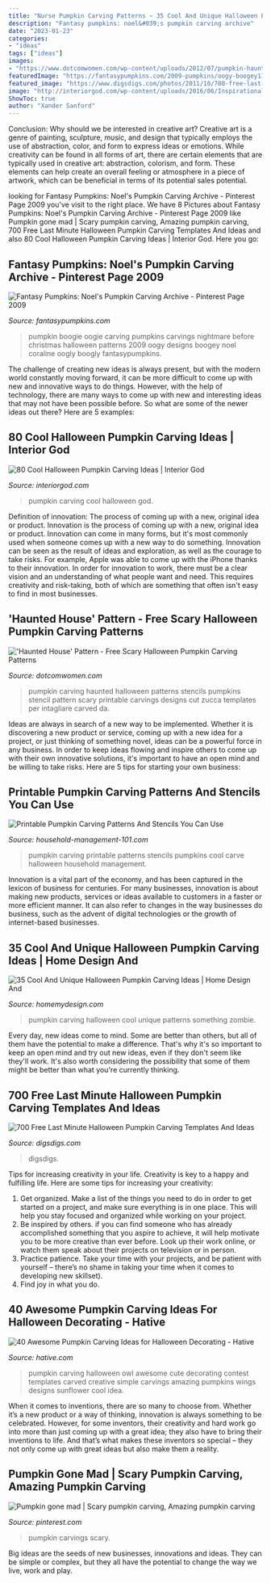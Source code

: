 ```yaml
---
title: "Nurse Pumpkin Carving Patterns ~ 35 Cool And Unique Halloween Pumpkin Carving Ideas"
description: "Fantasy pumpkins: noel&#039;s pumpkin carving archive"
date: "2023-01-23"
categories:
- "ideas"
tags: ["ideas"]
images:
- "https://www.dotcomwomen.com/wp-content/uploads/2012/07/pumpkin-haunted-house-224x300.jpg"
featuredImage: "https://fantasypumpkins.com/2009-pumpkins/oogy-boogey111.jpg"
featured_image: "https://www.digsdigs.com/photos/2011/10/700-free-last-minute-halloween-pumpkin-carving-templates-and-ideas-4.jpg"
image: "http://interiorgod.com/wp-content/uploads/2016/06/Inspirational-Pumpkin-carving.jpg"
ShowToc: true
author: "Xander Sanford"
---
```



Conclusion: Why should we be interested in creative art?
Creative art is a genre of painting, sculpture, music, and design that typically employs the use of abstraction, color, and form to express ideas or emotions. While creativity can be found in all forms of art, there are certain elements that are typically used in creative art: abstraction, colorism, and form. These elements can help create an overall feeling or atmosphere in a piece of artwork, which can be beneficial in terms of its potential sales potential.

	

		
looking for Fantasy Pumpkins: Noel&#039;s Pumpkin Carving Archive - Pinterest Page 2009 you've visit to the right place. We have 8 Pictures about Fantasy Pumpkins: Noel&#039;s Pumpkin Carving Archive - Pinterest Page 2009 like Pumpkin gone mad | Scary pumpkin carving, Amazing pumpkin carving, 700 Free Last Minute Halloween Pumpkin Carving Templates And Ideas and also 80 Cool Halloween Pumpkin Carving Ideas | Interior God. Here you go:
		
    
## Fantasy Pumpkins: Noel&#039;s Pumpkin Carving Archive - Pinterest Page 2009

<img loading=lazy src="https://fantasypumpkins.com/2009-pumpkins/oogy-boogey111.jpg" onerror="this.onerror=null;this.src='https://tse1.mm.bing.net/th?id=OIP.DnAj1R1zo-1KMgRZKNbUOAHaFw&amp;pid=15.1';" alt="Fantasy Pumpkins: Noel&#039;s Pumpkin Carving Archive - Pinterest Page 2009">

_Source: fantasypumpkins.com_

>pumpkin boogie oogie carving pumpkins carvings nightmare before christmas halloween patterns 2009 oogy designs boogey noel coraline oogly boogly fantasypumpkins. 

	

The challenge of creating new ideas is always present, but with the modern world constantly moving forward, it can be more difficult to come up with new and innovative ways to do things. However, with the help of technology, there are many ways to come up with new and interesting ideas that may not have been possible before. So what are some of the newer ideas out there? Here are 5 examples: 

    
## 80 Cool Halloween Pumpkin Carving Ideas | Interior God

<img loading=lazy src="http://interiorgod.com/wp-content/uploads/2016/06/Inspirational-Pumpkin-carving.jpg" onerror="this.onerror=null;this.src='https://tse3.mm.bing.net/th?id=OIP.iLBQF0UC8vAcWdSav_cWHgHaLI&amp;pid=15.1';" alt="80 Cool Halloween Pumpkin Carving Ideas | Interior God">

_Source: interiorgod.com_

>pumpkin carving cool halloween god. 

	

Definition of innovation: The process of coming up with a new, original idea or product.
Innovation is the process of coming up with a new, original idea or product. Innovation can come in many forms, but it's most commonly used when someone comes up with a new way to do something. Innovation can be seen as the result of ideas and exploration, as well as the courage to take risks. For example, Apple was able to come up with the iPhone thanks to their innovation. In order for innovation to work, there must be a clear vision and an understanding of what people want and need. This requires creativity and risk-taking, both of which are something that often isn't easy to find in most businesses.

    
## &#039;Haunted House&#039; Pattern - Free Scary Halloween Pumpkin Carving Patterns

<img loading=lazy src="https://www.dotcomwomen.com/wp-content/uploads/2012/07/pumpkin-haunted-house-224x300.jpg" onerror="this.onerror=null;this.src='https://tse3.mm.bing.net/th?id=OIP.h06O5jWDfPftyLe87g6RCQAAAA&amp;pid=15.1';" alt="&#039;Haunted House&#039; Pattern - Free Scary Halloween Pumpkin Carving Patterns">

_Source: dotcomwomen.com_

>pumpkin carving haunted halloween patterns stencils pumpkins stencil pattern scary printable carvings designs cut zucca templates per intagliare carved da. 

	

Ideas are always in search of a new way to be implemented. Whether it is discovering a new product or service, coming up with a new idea for a project, or just thinking of something novel, ideas can be a powerful force in any business. In order to keep ideas flowing and inspire others to come up with their own innovative solutions, it's important to have an open mind and be willing to take risks. Here are 5 tips for starting your own business: 
    
## Printable Pumpkin Carving Patterns And Stencils You Can Use

<img loading=lazy src="https://www.household-management-101.com/image-files/printable-pumpkin-carving-patterns-facebook-image.jpg" onerror="this.onerror=null;this.src='https://tse3.mm.bing.net/th?id=OIP.dLxbQxjjzoE3ZOvDcdRi4gHaD4&amp;pid=15.1';" alt="Printable Pumpkin Carving Patterns And Stencils You Can Use">

_Source: household-management-101.com_

>pumpkin carving printable patterns stencils pumpkins cool carve halloween household management. 

	

Innovation is a vital part of the economy, and has been captured in the lexicon of business for centuries. For many businesses, innovation is about making new products, services or ideas available to customers in a faster or more efficient manner. It can also refer to changes in the way businesses do business, such as the advent of digital technologies or the growth of internet-based businesses.

    
## 35 Cool And Unique Halloween Pumpkin Carving Ideas | Home Design And

<img loading=lazy src="http://homemydesign.com/wp-content/uploads/2017/10/zombie-hand-halloween-pumpkin-carving-ideas.jpg" onerror="this.onerror=null;this.src='https://tse1.mm.bing.net/th?id=OIP.G6Pj0rOsIqGAoEvO_sHhwgHaJ4&amp;pid=15.1';" alt="35 Cool And Unique Halloween Pumpkin Carving Ideas | Home Design And">

_Source: homemydesign.com_

>pumpkin carving halloween cool unique patterns something zombie. 

	

Every day, new ideas come to mind. Some are better than others, but all of them have the potential to make a difference. That's why it's so important to keep an open mind and try out new ideas, even if they don't seem like they'll work. It's also worth considering the possibility that some of them might be better than what you're currently thinking.

    
## 700 Free Last Minute Halloween Pumpkin Carving Templates And Ideas

<img loading=lazy src="https://www.digsdigs.com/photos/2011/10/700-free-last-minute-halloween-pumpkin-carving-templates-and-ideas-4.jpg" onerror="this.onerror=null;this.src='https://tse1.mm.bing.net/th?id=OIP.IjaxSdoMPR-riMH3g83mRgHaHa&amp;pid=15.1';" alt="700 Free Last Minute Halloween Pumpkin Carving Templates And Ideas">

_Source: digsdigs.com_

>digsdigs. 

	

Tips for increasing creativity in your life.
Creativity is key to a happy and fulfilling life. Here are some tips for increasing your creativity: 
1. Get organized. Make a list of the things you need to do in order to get started on a project, and make sure everything is in one place. This will help you stay focused and organized while working on your project. 
2. Be inspired by others. if you can find someone who has already accomplished something that you aspire to achieve, it will help motivate you to be more creative than ever before. Look up their work online, or watch them speak about their projects on television or in person. 
3. Practice patience. Take your time with your projects, and be patient with yourself – there’s no shame in taking your time when it comes to developing new skillset). 
4. Find joy in what you do.

    
## 40 Awesome Pumpkin Carving Ideas For Halloween Decorating - Hative

<img loading=lazy src="https://hative.com/wp-content/uploads/2014/10/pumpkin-carving-ideas/5-owl-pumpkin-carving.jpg" onerror="this.onerror=null;this.src='https://tse3.mm.bing.net/th?id=OIP.XcqSIcA0dt6b9V5w3XNT1AHaHa&amp;pid=15.1';" alt="40 Awesome Pumpkin Carving Ideas for Halloween Decorating - Hative">

_Source: hative.com_

>pumpkin carving halloween owl awesome cute decorating contest templates carved creative simple carvings amazing pumpkins wings designs sunflower cool idea. 

	

When it comes to inventions, there are so many to choose from. Whether it’s a new product or a way of thinking, innovation is always something to be celebrated. However, for some inventors, their creativity and hard work go into more than just coming up with a great idea; they also have to bring their inventions to life. And that’s what makes these inventors so special – they not only come up with great ideas but also make them a reality.

    
## Pumpkin Gone Mad | Scary Pumpkin Carving, Amazing Pumpkin Carving

<img loading=lazy src="https://i.pinimg.com/736x/e7/9e/e8/e79ee8328e27ab38064bbccf53c00dee--haloween-ideas-ideas-for-halloween.jpg" onerror="this.onerror=null;this.src='https://tse4.mm.bing.net/th?id=OIP.19r0Wm-F8QHfOFCXXDGQzAHaJ3&amp;pid=15.1';" alt="Pumpkin gone mad | Scary pumpkin carving, Amazing pumpkin carving">

_Source: pinterest.com_

>pumpkin carvings scary. 

	

Big ideas are the seeds of new businesses, innovations and ideas. They can be simple or complex, but they all have the potential to change the way we live, work and play.

